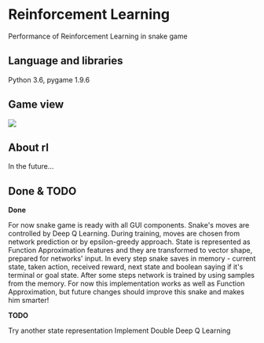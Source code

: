 # Reinforcement Learning

Performance of Reinforcement Learning in snake game

## Language and libraries

Python 3.6, pygame 1.9.6

## Game view

<img src='/snakeEpoc.gif'/>

## About rl

In the future...

## Done & TODO

**Done**

For now snake game is ready with all GUI components. Snake's moves are controlled by Deep Q Learning. During training, moves are chosen from network prediction or by epsilon-greedy approach. State is represented as Function Approximation features and they are transformed to vector shape, prepared for networks' input. In every step snake saves in memory - current state, taken action, received reward, next state and boolean saying if it's terminal or goal state. After some steps network is trained by using samples from the memory.
For now this implementation works as well as Function Approximation, but future changes should improve this snake and makes him smarter!

**TODO**

Try another state representation
Implement Double Deep Q Learning
